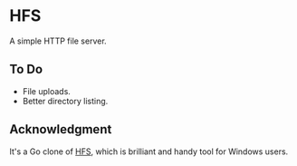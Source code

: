 HFS
===

A simple HTTP file server.

To Do
-----

* File uploads.
* Better directory listing.

Acknowledgment
--------------

It's a Go clone of [HFS](http://www.rejetto.com/hfs/), which is brilliant and handy tool for Windows users.
